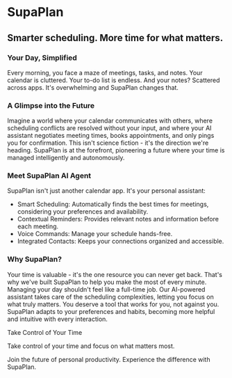 # SupaPlan
## Smarter scheduling. More time for what matters.
### Your Day, Simplified
Every morning, you face a maze of meetings, tasks, and notes. Your calendar is cluttered. Your to-do list is endless. And your notes? Scattered across apps. It's overwhelming and SupaPlan changes that.

### A Glimpse into the Future
Imagine a world where your calendar communicates with others, where scheduling conflicts are resolved without your input, and where your AI assistant negotiates meeting times, books appointments, and only pings you for confirmation. This isn't science fiction - it's the direction we're heading. SupaPlan is at the forefront, pioneering a future where your time is managed intelligently and autonomously.

### Meet SupaPlan AI Agent
SupaPlan isn't just another calendar app. It's your personal assistant:
- Smart Scheduling: Automatically finds the best times for meetings, considering your preferences and availability.
- Contextual Reminders: Provides relevant notes and information before each meeting.
- Voice Commands: Manage your schedule hands-free.
- Integrated Contacts: Keeps your connections organized and accessible.

### Why SupaPlan?
Your time is valuable - it's the one resource you can never get back. That's why we've built SupaPlan to help you make the most of every minute.
Managing your day shouldn't feel like a full-time job. Our AI-powered assistant takes care of the scheduling complexities, letting you focus on what truly matters.
You deserve a tool that works for you, not against you. SupaPlan adapts to your preferences and habits, becoming more helpful and intuitive with every interaction.

Take Control of Your Time

Take control of your time and focus on what matters most.

Join the future of personal productivity. Experience the difference with SupaPlan.
